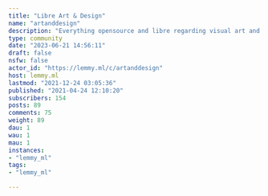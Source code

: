 ```yaml
---
title: "Libre Art & Design" 
name: "artanddesign"
description: "Everything opensource and libre regarding visual art and design!"
type: community
date: "2023-06-21 14:56:11"
draft: false
nsfw: false
actor_id: "https://lemmy.ml/c/artanddesign"
host: lemmy.ml
lastmod: "2021-12-24 03:05:36"
published: "2021-04-24 12:10:20"
subscribers: 154
posts: 89
comments: 75
weight: 89
dau: 1
wau: 1
mau: 1
instances:
- "lemmy_ml"
tags: 
- "lemmy_ml"

---
```

